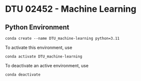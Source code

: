 # DTU 02452 - Machine Learning

## Python Environment

```conda create --name DTU_machine-learning python=3.11```

To activate this environment, use
```
conda activate DTU_machine-learning
```

To deactivate an active environment, use
  ```
  conda deactivate
  ```
